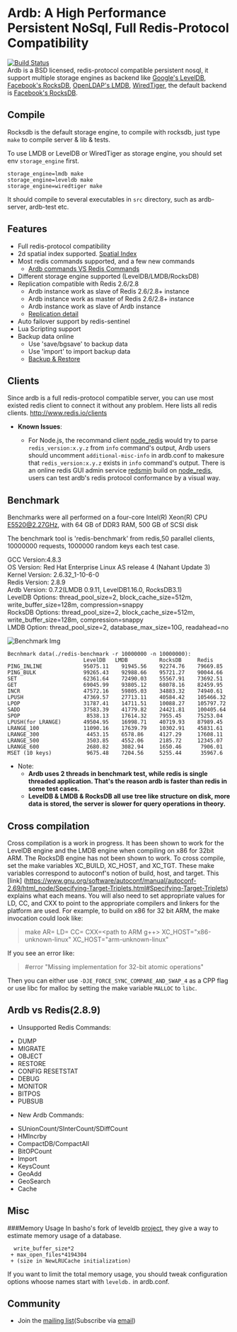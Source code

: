 # Ardb: A High Performance Persistent NoSql, Full Redis-Protocol Compatibility
[![Build Status](https://travis-ci.org/yinqiwen/ardb.svg?branch=0.8)](https://travis-ci.org/yinqiwen/ardb)  
Ardb is a BSD licensed, redis-protocol compatible persistent nosql, it support multiple storage engines as backend like [Google's LevelDB](https://github.com/google/leveldb), [Facebook's RocksDB](https://github.com/facebook/rocksdb), [OpenLDAP's LMDB](http://symas.com/mdb/), [WiredTiger](http://www.wiredtiger.com/), the default backend is [Facebook's RocksDB](https://github.com/facebook/rocksdb).


## Compile
Rocksdb is the default storage engine, to compile with rocksdb, just type `make` to compile server & lib & tests.

To use LMDB or LevelDB or WiredTiger as storage engine, you should set env `storage_engine` first.
	
	storage_engine=lmdb make
	storage_engine=leveldb make
    storage_engine=wiredtiger make

It should compile to several executables in `src` directory, such as ardb-server, ardb-test etc.
	

## Features
- Full redis-protocol compatibility
- 2d spatial index supported. [Spatial Index](https://github.com/yinqiwen/ardb/blob/master/doc/spatial-index.md)
- Most redis commands supported, and a few new commands
  * [Ardb commands VS Redis Commands](https://github.com/yinqiwen/ardb/wiki/ARDB-Commands)
- Different storage engine supported (LevelDB/LMDB/RocksDB)
- Replication compatible with Redis 2.6/2.8
  * Ardb instance work as slave of Redis 2.6/2.8+ instance
  * Ardb instance work as master of Redis 2.6/2.8+ instance
  * Ardb instance work as slave of Ardb instance
  * [Replication detail](https://github.com/yinqiwen/ardb/wiki/Replication)
- Auto failover support by redis-sentinel
- Lua Scripting support 
- Backup data online
  * Use 'save/bgsave' to backup data
  * Use 'import' to import backup data
  * [Backup & Restore](https://github.com/yinqiwen/ardb/wiki/Backup-Commands)

## Clients
Since ardb is a full redis-protocol compatible server, you can use most existed redis client to connect it without any problem. Here lists all redis clients. <http://www.redis.io/clients>  

* **Known Issues**:   

  - For Node.js, the recommand client [node_redis](https://github.com/mranney/node_redis) would try to parse `redis_version:x.y.z` from `info` command's output, Ardb users should uncomment `additional-misc-info` in ardb.conf to makesure that `redis_version:x.y.z` exists in `info` command's output. There is an online redis GUI admin service [redsmin](https://redsmin.com) build on [node_redis](https://github.com/mranney/node_redis), users can test ardb's redis protocol conformance by a visual way. 
  
  

## Benchmark
Benchmarks were all performed on a four-core Intel(R) Xeon(R) CPU E5520@2.27GHz, with 64 GB of DDR3 RAM, 500 GB of SCSI disk

The benchmark tool is 'redis-benchmark' from redis,50 parallel clients, 10000000 requests, 1000000 random keys each test case.

GCC Version:4.8.3  
OS Version: Red Hat Enterprise Linux AS release 4 (Nahant Update 3)   
Kernel Version: 2.6.32_1-10-6-0       
Redis Version: 2.8.9  
Ardb Version: 0.7.2(LMDB 0.9.11, LevelDB1.16.0, RocksDB3.1)  
LevelDB Options: thread_pool_size=2, block_cache_size=512m, write_buffer_size=128m, compression=snappy   
RocksDB Options: thread_pool_size=2, block_cache_size=512m, write_buffer_size=128m, compression=snappy   
LMDB Option: thread_pool_size=2, database_max_size=10G, readahead=no    

![Benchmark Img](https://raw.github.com/yinqiwen/ardb/master/doc/benchmark.png)

	Becnhmark data(./redis-benchmark -r 10000000 -n 10000000):
	                        LevelDB	  LMDB	        RocksDB	    Redis
    PING_INLINE	            95075.11	91945.56	92274.76	79669.85
    PING_BULK	            99265.43	92988.66	95721.27	90044.66
    SET	                    62361.64	72490.03	55567.91	73692.51
    GET	                    69045.99	93805.12	68078.16	82459.95
    INCR	                47572.16	59805.03	34883.32	74940.61
    LPUSH	                47369.57	27713.11	40584.42	105466.32
    LPOP	                31787.41	14711.51	10088.27	105797.72
    SADD	                37583.39	41779.82	24421.81	100405.64
    SPOP	                 8538.13	17614.32	7955.45  	75253.04
    LPUSH(for LRANGE)	    49504.95	16998.71	40719.93	87989.45
    LRANGE_100 	            11090.16	17639.79	10302.91  	45831.61
    LRANGE_300               4453.15  	6578.86	    4127.29	    17608.11
    LRANGE_500 	             3503.85	4552.06  	2185.72     12345.07
    LRANGE_600 	             2680.82	3082.94	    1650.46      7906.01
    MSET (10 keys)	         9675.48	7204.56	    5255.44	     35967.6


* Note: 
  - **Ardb uses 2 threads in benchmark test, while redis is single threaded application. That's the reason ardb is faster than redis in some test cases.**
  - **LevelDB & LMDB & RocksDB all use tree like structure on disk, more data is stored, the server is slower for query operations in theory.**
         

## Cross compilation

Cross compilation is a work in progress. It has been shown to work for
the LevelDB engine and the LMDB engine when compiling on x86 for 32bit
ARM. The RocksDB engine has not been shown to work.  To cross compile,
set the make variables XC_BUILD, XC_HOST, and XC_TGT. These make
variables correspond to autoconf's notion of build, host, and
target. This [link]
(https://www.gnu.org/software/autoconf/manual/autoconf-2.69/html_node/Specifying-Target-Triplets.html#Specifying-Target-Triplets)
explains what each means. You will also need to set appropriate values
for LD, CC, and CXX to point to the appropriate compilers and linkers
for the platform are used. For example, to build on x86 for 32 bit
ARM, the make invocation could look like:

> make AR=<path to ARM ar> LD=<path to ARM ld> CC=<path to ARM gcc> CXX=<path to ARM g++> XC_HOST="x86-unknown-linux" XC_HOST="arm-unknown-linux"

If you see an error like:

>#error "Missing implementation for 32-bit atomic operations"

Then you can either use `-DJE_FORCE_SYNC_COMPARE_AND_SWAP_4` as a CPP flag or use libc for malloc by setting the make variable `MALLOC` to `libc`.

## Ardb vs Redis(2.8.9) 
 * Unsupported Redis Commands:
  - DUMP 
  - MIGRATE
  - OBJECT
  - RESTORE
  - CONFIG RESETSTAT
  - DEBUG
  - MONITOR
  - BITPOS
  - PUBSUB
 * New Ardb Commands:
  - SUnionCount/SInterCount/SDiffCount
  - HMIncrby
  - CompactDB/CompactAll
  - BitOPCount
  - Import
  - KeysCount
  - GeoAdd
  - GeoSearch
  - Cache 

## Misc
###Memory Usage
In basho's fork of leveldb [project](https://github.com/basho/leveldb), they give a way to estimate memory usage of a database.

      write_buffer_size*2    
     + max_open_files*4194304    
     + (size in NewLRUCache initialization)  
 
If you want to limit the total memory usage, you should tweak configuration options whoose names start with `leveldb.` in ardb.conf.

## Community

  - Join the [mailing list](https://groups.google.com/forum/#!forum/ardb-nosql)(Subscribe via [email](mailto:ardb-nosql+subscribe@googlegroups.com))

